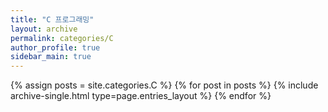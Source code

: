 ```yaml
---
title: "C 프로그래밍"
layout: archive
permalink: categories/C
author_profile: true
sidebar_main: true
---
```



{% assign posts = site.categories.C %}
{% for post in posts %} {% include archive-single.html type=page.entries_layout %} {% endfor %}